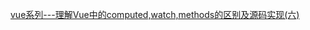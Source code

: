 [vue系列---理解Vue中的computed,watch,methods的区别及源码实现(六)](https://www.cnblogs.com/tugenhua0707/p/11760466.html)
